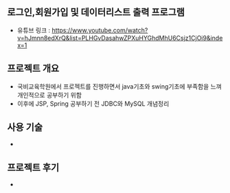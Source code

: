 ## 로그인,회원가입 및 데이터리스트 출력 프로그램
- 유튜브 링크 : https://www.youtube.com/watch?v=hJmnn8edXrQ&list=PLHGvDasahwZPXuHYGhdMhU6Csjz1CjOi9&index=1 

## 프로젝트 개요 
- 국비교육학원에서 프로젝트를 진행하면서 java기초와 swing기초에 부족함을 느껴 개인적으로 공부하기 위함
- 이후에 JSP, Spring 공부하기 전 JDBC와 MySQL 개념정리

## 사용 기술
- 

## 프로젝트 후기
- 



